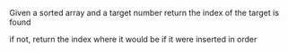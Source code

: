 Given a sorted array and a target number
return the index of the target is found

if not, return the index where it would be if it were inserted in order
